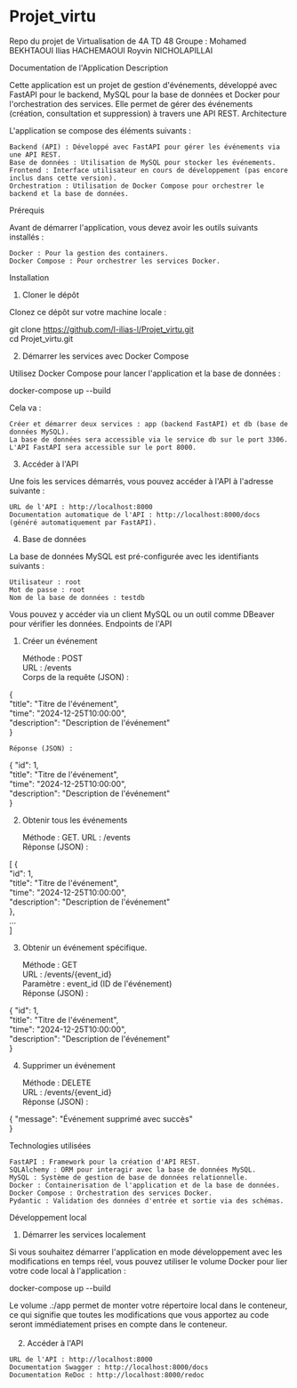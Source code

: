 # Projet_virtu

Repo du projet de Virtualisation de 4A TD 48
Groupe : 
Mohamed BEKHTAOUI
Ilias HACHEMAOUI
Royvin NICHOLAPILLAI  

Documentation de l'Application
Description

Cette application est un projet de gestion d'événements, développé avec FastAPI pour le backend, MySQL pour la base de données et Docker pour l'orchestration des services. Elle permet de gérer des événements (création, consultation et suppression) à travers une API REST.
Architecture

L'application se compose des éléments suivants :

    Backend (API) : Développé avec FastAPI pour gérer les événements via une API REST.
    Base de données : Utilisation de MySQL pour stocker les événements.
    Frontend : Interface utilisateur en cours de développement (pas encore inclus dans cette version).
    Orchestration : Utilisation de Docker Compose pour orchestrer le backend et la base de données.

Prérequis

Avant de démarrer l'application, vous devez avoir les outils suivants installés :

    Docker : Pour la gestion des containers.
    Docker Compose : Pour orchestrer les services Docker.

Installation
1. Cloner le dépôt

Clonez ce dépôt sur votre machine locale :

git clone https://github.com/l-ilias-l/Projet_virtu.git  
cd Projet_virtu.git

2. Démarrer les services avec Docker Compose

Utilisez Docker Compose pour lancer l'application et la base de données :

docker-compose up --build

Cela va :

    Créer et démarrer deux services : app (backend FastAPI) et db (base de données MySQL).
    La base de données sera accessible via le service db sur le port 3306.
    L'API FastAPI sera accessible sur le port 8000.

3. Accéder à l'API

Une fois les services démarrés, vous pouvez accéder à l'API à l'adresse suivante :

    URL de l'API : http://localhost:8000
    Documentation automatique de l'API : http://localhost:8000/docs (généré automatiquement par FastAPI).

4. Base de données

La base de données MySQL est pré-configurée avec les identifiants suivants :

    Utilisateur : root
    Mot de passe : root
    Nom de la base de données : testdb

Vous pouvez y accéder via un client MySQL ou un outil comme DBeaver pour vérifier les données.
Endpoints de l'API
1. Créer un événement

    Méthode : POST  
    URL : /events  
    Corps de la requête (JSON) :

{  
  "title": "Titre de l'événement",  
  "time": "2024-12-25T10:00:00",  
  "description": "Description de l'événement"  
}  

    Réponse (JSON) :  

{
  "id": 1,  
  "title": "Titre de l'événement",  
  "time": "2024-12-25T10:00:00",  
  "description": "Description de l'événement"  
}

2. Obtenir tous les événements

    Méthode : GET. 
    URL : /events  
    Réponse (JSON) :  

[
  {  
    "id": 1,  
    "title": "Titre de l'événement",  
    "time": "2024-12-25T10:00:00",  
    "description": "Description de l'événement"  
  },  
  ...  
]

3. Obtenir un événement spécifique. 

    Méthode : GET  
    URL : /events/{event_id}  
    Paramètre : event_id (ID de l'événement)  
    Réponse (JSON) :  

{
  "id": 1,  
  "title": "Titre de l'événement",  
  "time": "2024-12-25T10:00:00",  
  "description": "Description de l'événement"  
}

4. Supprimer un événement

    Méthode : DELETE  
    URL : /events/{event_id}  
    Réponse (JSON) :  

{
  "message": "Événement supprimé avec succès"  
}

Technologies utilisées

    FastAPI : Framework pour la création d'API REST.
    SQLAlchemy : ORM pour interagir avec la base de données MySQL.
    MySQL : Système de gestion de base de données relationnelle.
    Docker : Containerisation de l'application et de la base de données.
    Docker Compose : Orchestration des services Docker.
    Pydantic : Validation des données d'entrée et sortie via des schémas.

Développement local
1. Démarrer les services localement  

Si vous souhaitez démarrer l'application en mode développement avec les modifications en temps réel, vous pouvez utiliser le volume Docker pour lier votre code local à l'application :

docker-compose up --build

Le volume .:/app permet de monter votre répertoire local dans le conteneur, ce qui signifie que toutes les modifications que vous apportez au code seront immédiatement prises en compte dans le conteneur.<br>  
&nbsp;&nbsp;&nbsp;&nbsp;2. Accéder à l'API

    URL de l'API : http://localhost:8000
    Documentation Swagger : http://localhost:8000/docs
    Documentation ReDoc : http://localhost:8000/redoc



